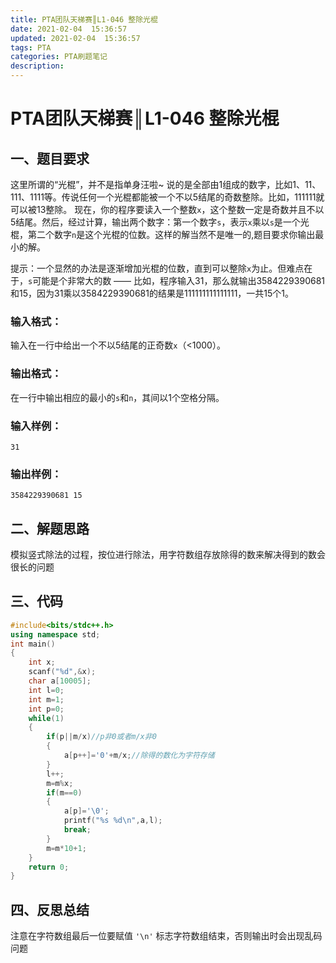 ```yaml
---
title: PTA团队天梯赛║L1-046 整除光棍
date: 2021-02-04  15:36:57
updated: 2021-02-04  15:36:57
tags: PTA
categories: PTA刷题笔记
description:
---
```


# PTA团队天梯赛║L1-046 **整除光棍**

## 一、题目要求

这里所谓的“光棍”，并不是指单身汪啦~ 说的是全部由1组成的数字，比如1、11、111、1111等。传说任何一个光棍都能被一个不以5结尾的奇数整除。比如，111111就可以被13整除。 现在，你的程序要读入一个整数`x`，这个整数一定是奇数并且不以5结尾。然后，经过计算，输出两个数字：第一个数字`s`，表示`x`乘以`s`是一个光棍，第二个数字`n`是这个光棍的位数。这样的解当然不是唯一的,题目要求你输出最小的解。

提示：一个显然的办法是逐渐增加光棍的位数，直到可以整除`x`为止。但难点在于，`s`可能是个非常大的数 —— 比如，程序输入31，那么就输出3584229390681和15，因为31乘以3584229390681的结果是111111111111111，一共15个1。

### 输入格式：

输入在一行中给出一个不以5结尾的正奇数`x`（<1000）。

### 输出格式：

在一行中输出相应的最小的`s`和`n`，其间以1个空格分隔。

### 输入样例：

```in
31
```

### 输出样例：

```out
3584229390681 15
```

## 二、解题思路

模拟竖式除法的过程，按位进行除法，用字符数组存放除得的数来解决得到的数会很长的问题

## 三、代码

```cpp
#include<bits/stdc++.h>
using namespace std;
int main()
{
    int x;
    scanf("%d",&x);
    char a[10005];
    int l=0;
    int m=1;
    int p=0;
    while(1)
    {
        if(p||m/x)//p非0或者m/x非0
        {
            a[p++]='0'+m/x;//除得的数化为字符存储
        }
        l++;
        m=m%x;
        if(m==0)
        {
            a[p]='\0';
            printf("%s %d\n",a,l);
            break;
        }
        m=m*10+1;
    }
    return 0;
}
```

## 四、反思总结

注意在字符数组最后一位要赋值 `'\n'` 标志字符数组结束，否则输出时会出现乱码问题